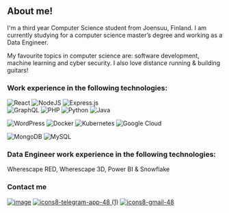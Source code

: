 ## About me!

I'm a third year Computer Science student from Joensuu, Finland. I am currently studying for a computer science master’s degree and working as a Data Engineer. 

My favourite topics in computer science are: software development, machine learning and cyber security. I also love distance running & building guitars! 

### Work experience in the following technologies:
![React](https://img.shields.io/badge/react-%2320232a.svg?style=for-the-badge&logo=react&logoColor=%2361DAFB)
![NodeJS](https://img.shields.io/badge/node.js-6DA55F?style=for-the-badge&logo=node.js&logoColor=white)
![Express.js](https://img.shields.io/badge/express.js-%23404d59.svg?style=for-the-badge&logo=express&logoColor=%2361DAFB)	
![GraphQL](https://img.shields.io/badge/-GraphQL-E10098?style=for-the-badge&logo=graphql&logoColor=white)
![PHP](https://img.shields.io/badge/php-%23777BB4.svg?style=for-the-badge&logo=php&logoColor=white)
![Python](https://img.shields.io/badge/python-3670A0?style=for-the-badge&logo=python&logoColor=ffdd54)
![Java](https://img.shields.io/badge/java-%23ED8B00.svg?style=for-the-badge&logo=java&logoColor=white)

![WordPress](https://img.shields.io/badge/WordPress-%23117AC9.svg?style=for-the-badge&logo=WordPress&logoColor=white)
![Docker](https://img.shields.io/badge/docker-%230db7ed.svg?style=for-the-badge&logo=docker&logoColor=white)
![Kubernetes](https://img.shields.io/badge/kubernetes-%23326ce5.svg?style=for-the-badge&logo=kubernetes&logoColor=white)
![Google Cloud](https://img.shields.io/badge/GoogleCloud-%234285F4.svg?style=for-the-badge&logo=google-cloud&logoColor=white)

![MongoDB](https://img.shields.io/badge/MongoDB-%234ea94b.svg?style=for-the-badge&logo=mongodb&logoColor=white)
![MySQL](https://img.shields.io/badge/mysql-%2300f.svg?style=for-the-badge&logo=mysql&logoColor=white)

### Data Engineer work experience in the following technologies:
Wherescape RED, Wherescape 3D, Power BI & Snowflake

### Contact me
[![image](https://user-images.githubusercontent.com/72581705/144093004-9ed6b658-c668-4673-91ab-37374d838d5d.png)][1] [![icons8-telegram-app-48 (1)](https://user-images.githubusercontent.com/72581705/144093652-4659db15-2278-47d1-817d-d68449f62296.png)][2] [![icons8-gmail-48](https://user-images.githubusercontent.com/72581705/149047734-f01f9f63-62da-41cf-833e-d18a6ac5a823.png)][3]


[1]:https://www.linkedin.com/in/eetukarttunen/
[2]: https://t.me/eetukarttunen
[3]: mailto:eetu.a.karttunen@gmail.com
